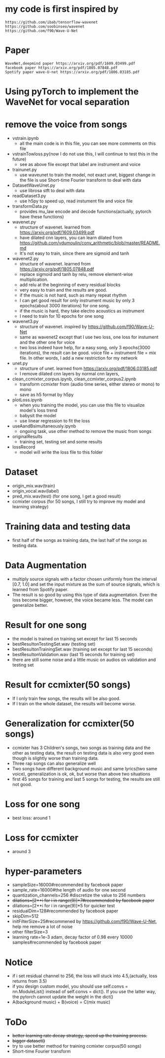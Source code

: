 # my code is first inspired by
    https://github.com/ibab/tensorflow-wavenet
    https://github.com/soobinseo/wavenet
    https://github.com/f90/Wave-U-Net

# Paper
    WaveNet,deepmind paper https://arxiv.org/pdf/1609.03499.pdf
    facebook paper https://arxiv.org/pdf/1805.07848.pdf
    Spotify paper wave-U-net https://arxiv.org/pdf/1806.03185.pdf

# Using pyTorch to implement the WaveNet for vocal separation
# remove the voice from songs

  - vstrain.ipynb
     - all the main code is in this file, you can see more comments on this file
  - vstrainTowloss.py(now I do not use this, I will continue to test this in the future)
     - see as above file except that label are instrument and voice
  - trainunet.py
     - use waveunet to train the model, not exact unet, biggest change in the file is use Short-time Fourier transform to deal with data
  - DatasetWaveUnet.py
    - use librosa stft to deal with data
  - readDataset3.py
    - use h5py to speed up, read instument file and voice file
  - transformData.py 
    - provides mu_law encode and decode functions(actually, pytorch have these functions)
  - wavenet.py
    - structure of wavenet. learned from https://arxiv.org/pdf/1609.03499.pdf
    - have dilated cnn layers, you can learn dilated from    https://github.com/vdumoulin/conv_arithmetic/blob/master/README.md
    - It's not easy to train, since there are sigmoid and tanh
  - wavenet2.py
    - structure of wavenet. learned from https://arxiv.org/pdf/1805.07848.pdf
    - replace sigmoid and tanh by relu, remove element-wise multiplication.
    - add relu at the beginning of every residual blocks
    - very easy to train and the results are good. 
    - if the music is not hard, such as many repeat rhythm
    - I can get good result for only instrument music by only 3 epochs(about 3000 iterations) for one song.
    - if the music is hard, they take electro acoustics as instrument
    - I need to train for 10 epochs for one song
  - wavenet3.py
    - structure of wavenet. inspired by https://github.com/f90/Wave-U-Net
    - same as wavenet2 except that I use two loss, one loss for instument and the other one for voice
    - two loss indeed have help, for a easy song, only 3 epochs(3000 iterations), the result can be good. voice file + instrument file = mix file. In other words, I add a new restriction for my network 
  - unet.py
     - structure of unet. learned from https://arxiv.org/pdf/1806.03185.pdf
     - I remove dilated cnn layers by normal cnn layers, 
  - clean_ccmixter_corpus.ipynb, clean_ccmixter_corpus2.ipynb
     - transform ccmixter from (audio time series, either stereo or mono) to mono
     - save as h5 format by h5py
  - plotLoss.ipynb
    - when you training the model, you can use this file to visualize model's loss trend 
    - babysit the model
    - use linear regression to fit the loss
  - useAandBsimultaneously.ipynb
    - ongoing task, use other method to remove the music from songs
  - originalResults
    - training set, testing set and some results 
 - lossRecord
   - model will write the loss file to this folder

# Dataset
 - origin_mix.wav(train)
 - origin_vocal.wav(label)
 - pred_mix.wav(test) (for one song, I get a good result)
 - ccmixter corpus (for 50 songs, I still try to improve my model and learning strategy)

# Training data and testing data
- first half of the songs as training data, the last half of the songs as testing data.

# Data Augmentation
- multiply source signals with a factor chosen uniformly from the interval [0.7, 1.0] and set the input mixture as the sum of source signals, which is learned from Spotify paper. 
- The result is so good by using this type of data augmentation. Even the loss become bigger, however, the voice became less. The model can generalize better.

# Result for one song
- the model is trained on training set except for last 15 seconds
- bestResultonTestingSet.wav (testing set)
- bestResultonTrainingSet.wav (training set except for last 15 seconds)
- bestResultonValidation.wav (last 15 seconds for training set)
- there are still some noise and a little music on audios on validation and testing set

# Result for ccmixter(50 songs)
- If I only train few songs, the results will be also good. 
- If I train on the whole dataset, the results will become worse. 

# Generalization for ccmixter(50 songs)
- ccmixter has 3 Children's songs, two songs as training data and the other as testing data, the result on testing data is also very good even though is slightly worse than training data.
- Three rap songs can also generalize well
- Two songs have different background music and same lyrics(two same voice), generalization is ok, ok, but worse than above two situations
- first 45 songs for training and last 5 songs for testing, the results are still not good.

# Loss for one song
 - best loss: around 1

# Loss for ccmixter
 - around 3

# hyper-parameters
 - sampleSize=16000#recommended by facebook paper
 - sample_rate=16000#the length of audio for one second
 - quantization_channels=256 #discretize the value to 256 numbers
 - ~~dilations=[2**i for i in range(9)]*7#recommended by facebook paper~~
 - dilations=[2**i for i in range(9)]*5 for quicker test
 - residualDim=128#recommended by facebook paper
 - skipDim=512
 - initFilterSize=25#recommened by https://github.com/f90/Wave-U-Net, help me remove a lot of noise
 - other filterSize=3
 - learning rate=1e-3 adam, decay factor of 0.98 every 10000 samples#recommended by facebook paper
 
# Notice
 - if i set residual channel to 256, the loss will stuck into 4.5,(actually, loss returns from 3.5)
 - if you design custom model, you should use self.convs = nn.ModuleList() instead of self.convs = dict(). If you use the latter way, the pytorch cannot update the weight in the dict() 
 - A(background music) + B(voice) = C(mix music)

# ToDo
 - ~~better learning rate decay strategy, speed up the training process.~~
 - ~~bigger dataset()~~
 - try to use better method for training ccmixter corpus(50 songs)
 - Short-time Fourier transform